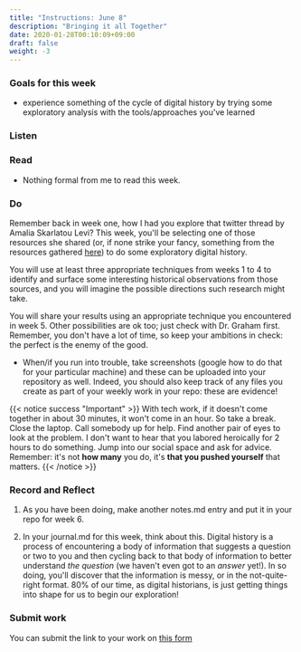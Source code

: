 ```yaml
---
title: "Instructions: June 8"
description: "Bringing it all Together"
date: 2020-01-28T00:10:09+09:00
draft: false
weight: -3
---
```


### Goals for this week

+ experience something of the cycle of digital history by trying some exploratory analysis with the tools/approaches you've learned

### Listen  

### Read

+ Nothing formal from me to read this week.

### Do

Remember back in week one, how I had you explore that twitter thread by Amalia Skarlatou Levi? This week, you'll be selecting one of those resources she shared (or, if none strike your fancy, something from the resources gathered [here](https://diaryindex.com/digitized-diaries/)) to do some exploratory digital history.

You will use at least three appropriate techniques from weeks 1 to 4 to identify and surface some interesting historical observations from those sources, and you will imagine the possible directions such research might take.

You will share your results using an appropriate technique you encountered in week 5. Other possibilities are ok too; just check with Dr. Graham first. Remember, you don't have a lot of time, so keep your ambitions in check: the perfect is the enemy of the good.

- When/if you run into trouble, take screenshots (google how to do that for your particular machine) and these can be uploaded into your repository as well. Indeed, you should also keep track of any files you create as part of your weekly work in your repo: these are evidence!

{{< notice success "Important" >}} With tech work, if it doesn't come together in about 30 minutes, it won't come in an hour. So take a break. Close the laptop. Call somebody up for help. Find another pair of eyes to look at the problem. I don't want to hear that you labored heroically for 2 hours to do something. Jump into our social space and ask for advice. Remember: it's not **how many** you do, it's **that you pushed yourself** that matters.
{{< /notice >}}

### Record and Reflect
1. As you have been doing, make another notes.md entry and put it in your repo for week 6.

2. In your journal.md for this week, think about this. Digital history is a process of encountering a body of information that suggests a question or two to you and then cycling back to that body of information to better understand _the question_ (we haven't even got to an _answer_ yet!). In so doing, you'll discover that the information is messy, or in the not-quite-right format. 80% of our time, as digital historians, is just getting things into shape for us to begin our exploration!

### Submit work

You can submit the link to your work on [this form](https://docs.google.com/forms/d/e/1FAIpQLSc3iURU-J6usI6994Hm9MkBsIViOEbnoIyqtxhmhXbFW8raAw/viewform?usp=sf_link)
